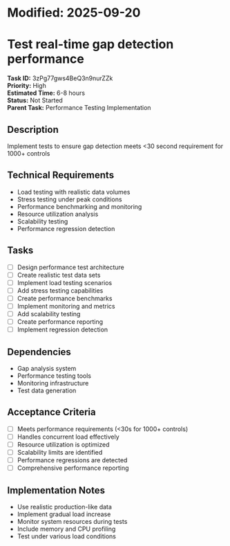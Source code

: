 # Modified: 2025-09-20

# Test real-time gap detection performance

**Task ID:** 3zPg77gws4BeQ3n9nurZZk  
**Priority:** High  
**Estimated Time:** 6-8 hours  
**Status:** Not Started  
**Parent Task:** Performance Testing Implementation

## Description
Implement tests to ensure gap detection meets <30 second requirement for 1000+ controls

## Technical Requirements
- Load testing with realistic data volumes
- Stress testing under peak conditions
- Performance benchmarking and monitoring
- Resource utilization analysis
- Scalability testing
- Performance regression detection

## Tasks
- [ ] Design performance test architecture
- [ ] Create realistic test data sets
- [ ] Implement load testing scenarios
- [ ] Add stress testing capabilities
- [ ] Create performance benchmarks
- [ ] Implement monitoring and metrics
- [ ] Add scalability testing
- [ ] Create performance reporting
- [ ] Implement regression detection

## Dependencies
- Gap analysis system
- Performance testing tools
- Monitoring infrastructure
- Test data generation

## Acceptance Criteria
- [ ] Meets performance requirements (<30s for 1000+ controls)
- [ ] Handles concurrent load effectively
- [ ] Resource utilization is optimized
- [ ] Scalability limits are identified
- [ ] Performance regressions are detected
- [ ] Comprehensive performance reporting

## Implementation Notes
- Use realistic production-like data
- Implement gradual load increase
- Monitor system resources during tests
- Include memory and CPU profiling
- Test under various load conditions
